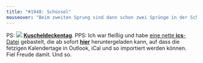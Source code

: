 ```yaml
---
title: "#1948: Schüssel"
mouseover: "Beim zweiten Sprung sind dann schon zwei Sprünge in der Schüssel. Oder Fred ist bereits ein glücklicher Scherbenbesitzer."
---
```


PS:
<a href="http://www.fonflatter.de/kalender"><img src="http://www.fonflatter.de/bilder/2011.png"></a>
<a href="http://www.fonflatter.de/kalender"><strong>Kuscheldeckentag</strong></a>.
PPS:
Ich war fleißig und habe <a href="http://www.fonflatter.de/kalender">eine nette <strong>ics</strong>-Datei</a> gebastelt, die ab sofort <a href="http://www.fonflatter.de/kalender"><strong>hier</strong></a> heruntergeladen kann, auf dass die fetzigen Kalendertage in Outlook, iCal und so importiert werden können.
Fiel Freude damit. Und so.

